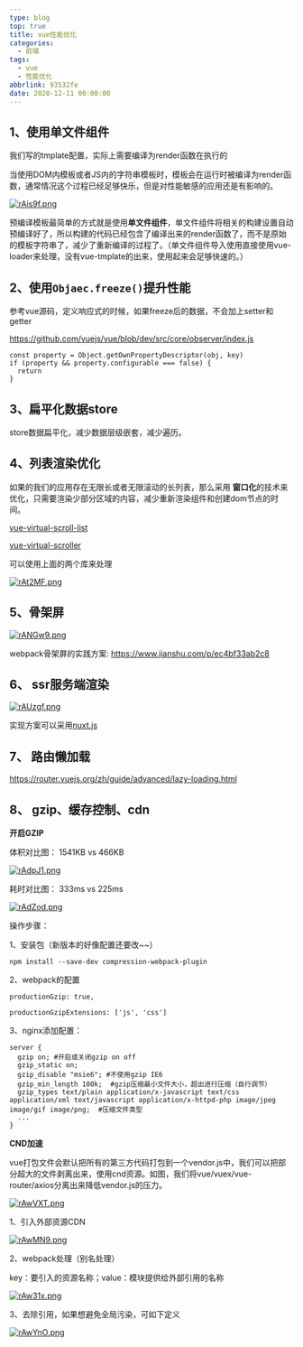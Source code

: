 ```yaml
---
type: blog
top: true
title: vue性能优化
categories:
  - 前端
tags:
  - vue
  - 性能优化
abbrlink: 93532fe
date: 2020-12-11 00:00:00
---
```


## 1、使用单文件组件

我们写的tmplate配置，实际上需要编译为render函数在执行的

当使用DOM内模板或者JS内的字符串模板时，模板会在运行时被编译为render函数，通常情况这个过程已经足够快乐，但是对性能敏感的应用还是有影响的。

[![rAis9f.png](https://s3.ax1x.com/2020/12/11/rAis9f.png)](https://imgchr.com/i/rAis9f)

预编译模板最简单的方式就是使用**单文件组件**，单文件组件将相关的构建设置自动预编译好了，所以构建的代码已经包含了编译出来的render函数了，而不是原始的模板字符串了，减少了重新编译的过程了。（单文件组件导入使用直接使用vue-loader来处理，没有vue-tmplate的出来，使用起来会足够快速的。）

<!-- more -->

## 2、使用`Objaec.freeze()`提升性能

参考vue源码，定义响应式的时候，如果freeze后的数据，不会加上setter和getter

https://github.com/vuejs/vue/blob/dev/src/core/observer/index.js

```
const property = Object.getOwnPropertyDescriptor(obj, key)
if (property && property.configurable === false) {
  return
}
```

## 3、扁平化数据store

store数据扁平化，减少数据层级嵌套，减少遍历。

## 4、列表渲染优化

如果的我们的应用存在无限长或者无限滚动的长列表，那么采用 **窗口化**的技术来优化，只需要渲染少部分区域的内容，减少重新渲染组件和创建dom节点的时间。

[vue-virtual-scroll-list](https://github.com/tangbc/vue-virtual-scroll-list)

[vue-virtual-scroller](https://github.com/Akryum/vue-virtual-scroller)

可以使用上面的两个库来处理

[![rAt2MF.png](https://s3.ax1x.com/2020/12/11/rAt2MF.png)](https://imgchr.com/i/rAt2MF)

## 5、骨架屏

[![rANGw9.png](https://s3.ax1x.com/2020/12/11/rANGw9.png)](https://imgchr.com/i/rANGw9)

webpack骨架屏的实践方案: https://www.jianshu.com/p/ec4bf33ab2c8

## 6、 ssr服务端渲染

[![rAUzgf.png](https://s3.ax1x.com/2020/12/11/rAUzgf.png)](https://imgchr.com/i/rAUzgf)

实现方案可以采用[nuxt.js](https://www.nuxtjs.cn/)

## 7、 路由懒加载

https://router.vuejs.org/zh/guide/advanced/lazy-loading.html

## 8、 gzip、缓存控制、cdn

**开启GZIP**

体积对比图：
1541KB vs 466KB

[![rAdpJ1.png](https://s3.ax1x.com/2020/12/11/rAdpJ1.png)](https://imgchr.com/i/rAdpJ1)

耗时对比图：
333ms vs 225ms

[![rAdZod.png](https://s3.ax1x.com/2020/12/11/rAdZod.png)](https://imgchr.com/i/rAdZod)

操作步骤：

1、安装包（新版本的好像配置还要改~~）

`npm install --save-dev compression-webpack-plugin`

2、webpack的配置

```
productionGzip: true,

productionGzipExtensions: ['js', 'css']
```

3、nginx添加配置：

```
server {
  gzip on; #开启或关闭gzip on off
  gzip_static on;
  gzip_disable "msie6"; #不使用gzip IE6
  gzip_min_length 100k;  #gzip压缩最小文件大小，超出进行压缩（自行调节）
  gzip_types text/plain application/x-javascript text/css application/xml text/javascript application/x-httpd-php image/jpeg image/gif image/png;  #压缩文件类型
  ...
}
```

**CND加速**

vue打包文件会默认把所有的第三方代码打包到一个vendor.js中，我们可以把部分超大的文件剥离出来，使用cnd资源。如图，我们将vue/vuex/vue-router/axios分离出来降低vendor.js的压力。

[![rAwVXT.png](https://s3.ax1x.com/2020/12/11/rAwVXT.png)](https://imgchr.com/i/rAwVXT)

1、引入外部资源CDN

[![rAwMN9.png](https://s3.ax1x.com/2020/12/11/rAwMN9.png)](https://imgchr.com/i/rAwMN9)

2、webpack处理（别名处理）

key：要引入的资源名称；value：模块提供给外部引用的名称

[![rAw31x.png](https://s3.ax1x.com/2020/12/11/rAw31x.png)](https://imgchr.com/i/rAw31x)

3、去除引用，如果想避免全局污染，可如下定义

[![rAwYnO.png](https://s3.ax1x.com/2020/12/11/rAwYnO.png)](https://imgchr.com/i/rAwYnO)
